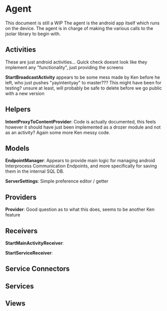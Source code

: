 # Agent

This document is still a WIP
The agent is the android app itself which runs on the device. The agent is in charge of making the various calls to the jsolar library to begin with.

## Activities

These are just android activities... Quick check doesnt look like they implement any "functionality", just providing the screens

**StartBroadcastActivity** appears to be some mess made by Ken before he left, who just pushes "yayintentyay" to master???
This might have been for testing? unsure at least, will probably be safe to delete before we go public with a new version

## Helpers

**IntentProxyToContentProvider**: Code is actually documented, this feels however it should have just been implemented as a drozer module and not as an activity?
Again some more Ken messy code.

## Models

**EndpointManager**: Appears to provide main logic for managing android Interprocess Communication Endpoints, and more specifically for saving them in the internal SQL DB.

**ServerSettings**: Simple preference editor / getter

## Providers

**Provider**: Good question as to what this does, seems to be another Ken feature

## Receivers

**StartMainActivityReceiver**: 

**StartServiceReceiver**: 

## Service Connectors

## Services

## Views

